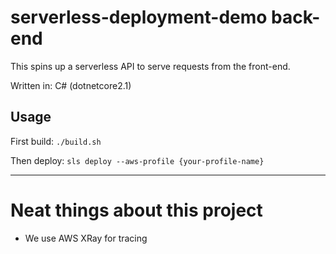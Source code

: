# serverless-deployment-demo back-end
This spins up a serverless API to serve requests from the front-end.

Written in: C# (dotnetcore2.1)

## Usage
First build:
`./build.sh`

Then deploy:
`sls deploy --aws-profile {your-profile-name}`

---

# Neat things about this project
* We use AWS XRay for tracing